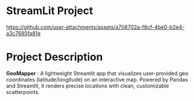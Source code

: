 # StreamLit Project 

https://github.com/user-attachments/assets/a708702a-f8cf-4be0-b2e4-a3c7685fa81e

# Project Description

**GeoMapper** : A lightweight Streamlit app that visualizes user-provided geo coordinates (latitude/longitude) on an interactive map. Powered by Pandas and Streamlit, it renders precise locations with clean, customizable scatterpoints. 
